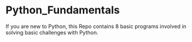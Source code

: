 # Python_Fundamentals
If you are new to Python, this Repo contains 8 basic programs involved in solving basic challenges with Python.
